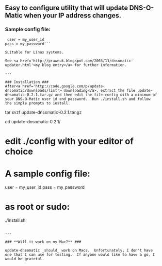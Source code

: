## **Easy to configure utility that will update DNS-O-Matic when your IP address changes.** ##

### **Sample config file:** ###
```
 user = my_user_id
pass = my_password```

Suitable for Linux systems.

See <a href='http://prawnuk.blogspot.com/2008/11/dnsomatic-updater.html'>my blog entry</a> for further information.

---

### Installation ###
After<a href='http://code.google.com/p/update-dnsomatic/downloads/list'> downloading</a>, extract the file update-dnsomatic-0.2.1.tar.gz and then edit the file config with a minimum of your DNS-O-Matic user id and password.  Run ./install.sh and follow the simple prompts to install.
```
tar xvzf update-dnsomatic-0.2.1.tar.gz

cd update-dnsomatic-0.2.1/

#   edit ./config with your editor of choice
#   A sample config file:
user = my_user_id
pass = my_password
#

# as root or sudo:
./install.sh
```

---

### **Will it work on my Mac?** ###

update-dnsomatic _should_ work on Macs.  Unfortunately, I don't have one that I can use for testing.  If anyone would like to have a go, I would be grateful.
